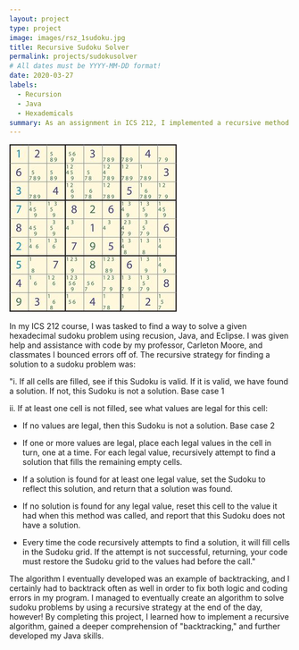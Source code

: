 ```yaml
---
layout: project
type: project
image: images/rsz_1sudoku.jpg
title: Recursive Sudoku Solver
permalink: projects/sudokusolver
# All dates must be YYYY-MM-DD format!
date: 2020-03-27
labels:
  - Recursion
  - Java
  - Hexademicals
summary: As an assignment in ICS 212, I implemented a recursive method to find a solution for a hexadecimal problem. 
---
```


<img class="ui medium right floated rounded image" src="../images/rsz_1469941489383.jpg">

In my ICS 212 course, I was tasked to find a way to solve a given hexadecimal sudoku problem using recusion, Java, and Eclipse. I was given help and assistance with code by my professor, Carleton Moore, and classmates I bounced errors off of. The recursive strategy for finding a solution to a sudoku problem was: 

"i. If all cells are filled, see if this Sudoku is valid. If it is valid, we have found a solution. If not, this Sudoku is not a solution. Base case 1

ii. If at least one cell is not filled, see what values are legal for this cell:

  - If no values are legal, then this Sudoku is not a solution. Base case 2

  - If one or more values are legal, place each legal values in the cell in turn, one at a time. For each legal value, recursively attempt to find a solution that fills the remaining empty cells.

  - If a solution is found for at least one legal value, set the Sudoku to reflect this solution, and return that a solution was found.

  - If no solution is found for any legal value, reset this cell to the value it had when this method was called, and report that this Sudoku does not have a solution.

  - Every time the code recursively attempts to find a solution, it will fill cells in the Sudoku grid. If the attempt is not successful, returning, your code must restore the Sudoku grid to the values had before the call."

The algorithm I eventually developed was an example of backtracking, and I certainly had to backtrack often as well in order to fix both logic and coding errors in my program. I managed to eventually create an algorithm to solve sudoku problems by using a recursive strategy at the end of the day, however! By completing this project, I learned how to implement a recursive algorithm, gained a deeper comprehension of "backtracking," and further developed my Java skills. 
